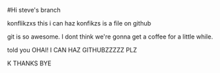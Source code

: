 #Hi
steve's branch

konflikzxs
this  i can haz konfikzs is a file on github

git is so awesome. I dont think we're gonna get a coffee for a little while. 

told you
OHAI! I CAN HAZ GITHUBZZZZZ PLZ


K THANKS BYE


